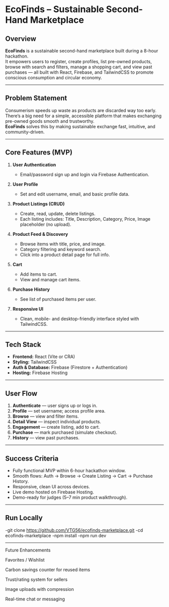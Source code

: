 # EcoFinds – Sustainable Second-Hand Marketplace

##  Overview
**EcoFinds** is a sustainable second-hand marketplace built during a 8-hour hackathon.  
It empowers users to register, create profiles, list pre-owned products, browse with search and filters, manage a shopping cart, and view past purchases — all built with React, Firebase, and TailwindCSS to promote conscious consumption and circular economy.

---

##  Problem Statement
Consumerism speeds up waste as products are discarded way too early.  
There’s a big need for a simple, accessible platform that makes exchanging pre-owned goods smooth and trustworthy.  
**EcoFinds** solves this by making sustainable exchange fast, intuitive, and community-driven.

---

##  Core Features (MVP)
1. **User Authentication**
   - Email/password sign up and login via Firebase Authentication.

2. **User Profile**
   - Set and edit username, email, and basic profile data.

3. **Product Listings (CRUD)**
   - Create, read, update, delete listings.
   - Each listing includes: Title, Description, Category, Price, Image placeholder (no upload).

4. **Product Feed & Discovery**
   - Browse items with title, price, and image.
   - Category filtering and keyword search.
   - Click into a product detail page for full info.

5. **Cart**
   - Add items to cart.
   - View and manage cart items.

6. **Purchase History**
   - See list of purchased items per user.

7. **Responsive UI**
   - Clean, mobile- and desktop-friendly interface styled with TailwindCSS.

---

##  Tech Stack
- **Frontend:** React (Vite or CRA)  
- **Styling:** TailwindCSS  
- **Auth & Database:** Firebase (Firestore + Authentication)  
- **Hosting:** Firebase Hosting  



---

##  User Flow
1. **Authenticate** — user signs up or logs in.
2. **Profile** — set username; access profile area.
3. **Browse** — view and filter items.
4. **Detail View** — inspect individual products.
5. **Engagement** — create listing, add to cart.
6. **Purchase** — mark purchased (simulate checkout).
7. **History** — view past purchases.

---

##  Success Criteria
- Fully functional MVP within 6-hour hackathon window.
- Smooth flows: Auth → Browse → Create Listing → Cart → Purchase History.
- Responsive, clean UI across devices.
- Live demo hosted on Firebase Hosting.
- Demo-ready for judges (5–7 min product walkthrough).

---

##  Run Locally
-git clone https://github.com/VTG56/ecofinds-marketplace.git
-cd ecofinds-marketplace
-npm install
-npm run dev

---
Future Enhancements

Favorites / Wishlist

Carbon savings counter for reused items

Trust/rating system for sellers

Image uploads with compression

Real-time chat or messaging